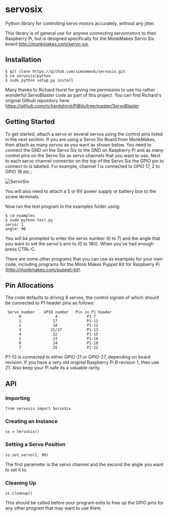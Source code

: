 # servosix
Python library for controlling servo motors accurately, without any jitter.

This library is of general use for anyone connecting servomotors to their Raspberry Pi, but is designed specifically for the MonkMakes Servo Six board http://monkmakes.com/servo-six.


## Installation

```
$ git clone https://github.com/simonmonk/servosix.git
$ cd servosix/python
$ sudo python setup.py install
```

Many thanks to Richard Hurst for giving me permission to use his rather wonderful ServoBlaster code as part of this project. You can find Richard's original Github repository here: https://github.com/richardghirst/PiBits/tree/master/ServoBlaster

## Getting Started

To get started, attach a servo or several servos using the control pins listed in the next section. If you are using a Servo Six Board from MonkMakes, then attach as many servos as you want as shown below. You need to connect the GND on the Servo Six to the GND on Raspberry Pi and as many control pins on the Servo Six as servo channels that you want to use. Next to each servo channel connector on the top of the Servo Six the GPIO pin to connect to is labeled. For example, channel 1 is connected to GPIO 17, 2 to GPIO 18 etc.:


![ServoSix](http://i1.wp.com/www.monkmakes.com/wp-content/uploads/2016/06/servo_six_pi-web.jpg)

You will also need to attach a 5 or 6V power supply or battery box to the screw terminals.

Now run the test program in the examples folder using:


```
$ cd examples
$ sudo python test.py
servo: 1
angle: 90
```

You will be prompted to enter the servo number (0 to 7) and the angle that you want to set the servo's arm to (0 to 180). When you've had enough press CTRL-C.

There are some other programs that you can use as examples for your own code, including programs for the Monk Makes Puppet Kit for Raspberry Pi (http://monkmakes.com/puppet-kit).


## Pin Allocations

The code defaults to driving 8 servos, the control signals of which should be
connected to P1 header pins as follows:

     Servo number    GPIO number   Pin in P1 header
          0               4             P1-7
          1              17             P1-11
          2              18             P1-12
          3             21/27           P1-13
          4              22             P1-15
          5              23             P1-16
          6              24             P1-18
          7              25             P1-22

P1-13 is connected to either GPIO-21 or GPIO-27, depending on board revision. If you have a very old original Raspberry Pi B revision 1, then use 21. Also keep your Pi safe its a valuable rarity.


## API


### Importing

```
from servosix import ServoSix
```

### Creating an Instance

```
ss = ServoSix()
```

### Setting a Servo Position

```
ss.set_servo(1, 90)
```

The first parameter is the servo channel and the second the angle you want to set it to.


### Cleaning Up

```
ss.cleanup()
```

This should be called before your program exits to free up the GPIO pins for any other program that may want to use them.
